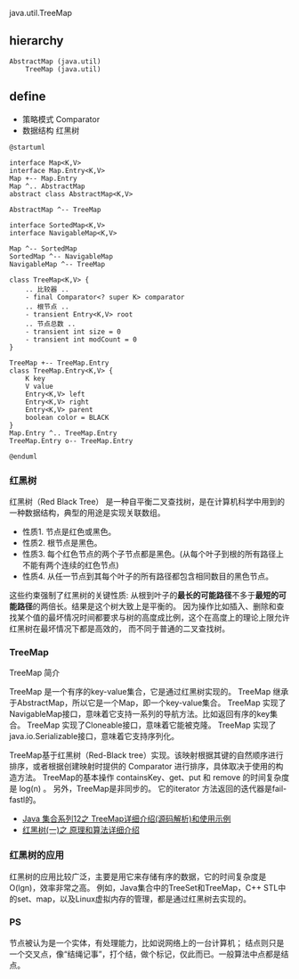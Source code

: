 java.util.TreeMap

## hierarchy
```
AbstractMap (java.util)
    TreeMap (java.util)
```

## define
* 策略模式 Comparator
* 数据结构 红黑树

```plantuml
@startuml

interface Map<K,V>
interface Map.Entry<K,V>
Map +-- Map.Entry
Map ^.. AbstractMap
abstract class AbstractMap<K,V>  

AbstractMap ^-- TreeMap

interface SortedMap<K,V>
interface NavigableMap<K,V> 

Map ^-- SortedMap
SortedMap ^-- NavigableMap
NavigableMap ^-- TreeMap

class TreeMap<K,V> {
    .. 比较器 ..
    - final Comparator<? super K> comparator
    .. 根节点 ..
    - transient Entry<K,V> root
    .. 节点总数 ..
    - transient int size = 0
    - transient int modCount = 0
}

TreeMap +-- TreeMap.Entry
class TreeMap.Entry<K,V> {
    K key
    V value
    Entry<K,V> left
    Entry<K,V> right
    Entry<K,V> parent
    boolean color = BLACK
}
Map.Entry ^.. TreeMap.Entry
TreeMap.Entry o-- TreeMap.Entry

@enduml
```

### 红黑树
红黑树（Red Black Tree） 是一种自平衡二叉查找树，是在计算机科学中用到的一种数据结构，典型的用途是实现关联数组。
* 性质1. 节点是红色或黑色。
* 性质2. 根节点是黑色。
* 性质3. 每个红色节点的两个子节点都是黑色。(从每个叶子到根的所有路径上不能有两个连续的红色节点)
* 性质4. 从任一节点到其每个叶子的所有路径都包含相同数目的黑色节点。

这些约束强制了红黑树的关键性质: 从根到叶子的**最长的可能路径**不多于**最短的可能路径**的两倍长。结果是这个树大致上是平衡的。
因为操作比如插入、删除和查找某个值的最坏情况时间都要求与树的高度成比例，这个在高度上的理论上限允许红黑树在最坏情况下都是高效的，
而不同于普通的二叉查找树。


### TreeMap
TreeMap 简介

TreeMap 是一个有序的key-value集合，它是通过红黑树实现的。
TreeMap 继承于AbstractMap，所以它是一个Map，即一个key-value集合。
TreeMap 实现了NavigableMap接口，意味着它支持一系列的导航方法。比如返回有序的key集合。
TreeMap 实现了Cloneable接口，意味着它能被克隆。
TreeMap 实现了java.io.Serializable接口，意味着它支持序列化。

TreeMap基于红黑树（Red-Black tree）实现。该映射根据其键的自然顺序进行排序，或者根据创建映射时提供的 Comparator 进行排序，具体取决于使用的构造方法。
TreeMap的基本操作 containsKey、get、put 和 remove 的时间复杂度是 log(n) 。
另外，TreeMap是非同步的。 它的iterator 方法返回的迭代器是fail-fastl的。

* [Java 集合系列12之 TreeMap详细介绍(源码解析)和使用示例](https://www.cnblogs.com/skywang12345/p/3310928.html)
* [红黑树(一)之 原理和算法详细介绍](https://www.cnblogs.com/skywang12345/p/3245399.html)

### 红黑树的应用
红黑树的应用比较广泛，主要是用它来存储有序的数据，它的时间复杂度是O(lgn)，效率非常之高。
例如，Java集合中的TreeSet和TreeMap，C++ STL中的set、map，以及Linux虚拟内存的管理，都是通过红黑树去实现的。

### PS
节点被认为是一个实体，有处理能力，比如说网络上的一台计算机；
结点则只是一个交叉点，像“结绳记事”，打个结，做个标记，仅此而已。一般算法中点都是结点。
